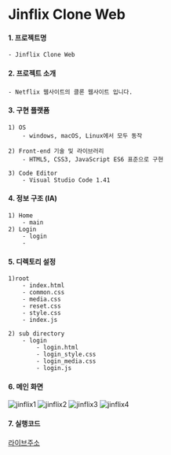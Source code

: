 # Jinflix Clone Web

#### 1. 프로젝트명

    - Jinflix Clone Web
    
#### 2. 프로젝트 소개

    - Netflix 웹사이트의 클론 웹사이트 입니다.


#### 3. 구현 플랫폼 

    1) OS
        - windows, macOS, Linux에서 모두 동작 

    2) Front-end 기술 및 라이브러리  
        - HTML5, CSS3, JavaScript ES6 표준으로 구현 

    3) Code Editor
        - Visual Studio Code 1.41

#### 4. 정보 구조 (IA) 

    1) Home
        - main
    2) Login
        - login
        - 
#### 5. 디렉토리 설정

    1)root
        - index.html
        - common.css
        - media.css
        - reset.css
        - style.css
        - index.js

    2) sub directory
        - login
            - login.html
            - login_style.css
            - login_media.css
            - login.js

#### 6. 메인 화면
![jinflix1](https://user-images.githubusercontent.com/69961780/117790023-e9542d80-b283-11eb-87b2-9cbd827063a7.gif)
![jinflix2](https://user-images.githubusercontent.com/69961780/117790053-ef4a0e80-b283-11eb-94e3-f0a265f3ad7d.gif)
![jinflix3](https://user-images.githubusercontent.com/69961780/117790075-f4a75900-b283-11eb-8ca8-0eca34cb107f.gif)
![jinflix4](https://user-images.githubusercontent.com/69961780/117790433-4ea81e80-b284-11eb-9d86-03c5c1867022.gif)


#### 7. 실행코드
[라이브주소](https://jinpark0625.github.io/Jinflix/)

